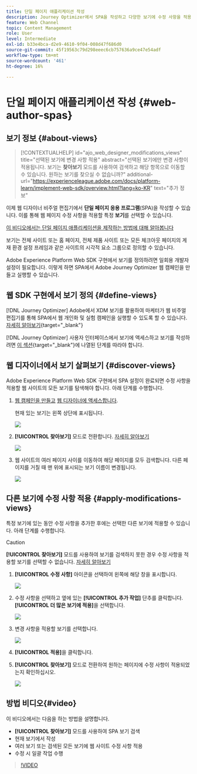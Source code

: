 ```yaml
---
title: 단일 페이지 애플리케이션 작성
description: Journey Optimizer에서 SPA을 작성하고 다양한 보기에 수정 사항을 적용하는 방법에 대해 알아봅니다
feature: Web Channel
topic: Content Management
role: User
level: Intermediate
exl-id: b33e4bca-d2e9-4610-9f04-008d47f686d0
source-git-commit: 45f19563c79d298eeec6cb757636a9ce47e54adf
workflow-type: tm+mt
source-wordcount: '461'
ht-degree: 16%

---
```


# 단일 페이지 애플리케이션 작성 {#web-author-spas}

## 보기 정보 {#about-views}

>[!CONTEXTUALHELP]
>id="ajo_web_designer_modifications_views"
>title="선택된 보기에 변경 사항 적용"
>abstract="선택된 보기에만 변경 사항이 적용됩니다. 보기는 **찾아보기** 모드를 사용하여 검색하고 해당 항목으로 이동할 수 있습니다. 원하는 보기를 찾으실 수 없습니까?"
>additional-url="https://experienceleague.adobe.com/docs/platform-learn/implement-web-sdk/overview.html?lang=ko-KR" text="추가 정보"

이제 웹 디자이너 비주얼 편집기에서 **단일 페이지 응용 프로그램**(SPA)을 작성할 수 있습니다. 이를 통해 웹 페이지 수정 사항을 적용할 특정 **보기**&#x200B;를 선택할 수 있습니다.

[이 비디오에서는 단일 페이지 애플리케이션을 제작하는 방법에 대해 알아봅니다](#video)

보기는 전체 사이트 또는 홈 페이지, 전체 제품 사이트 또는 모든 체크아웃 페이지의 게재 환경 설정 프레임과 같은 사이트의 시각적 요소 그룹으로 정의할 수 있습니다.

Adobe Experience Platform Web SDK 구현에서 보기를 정의하려면 일회용 개발자 설정이 필요합니다. 이렇게 하면 SPA에서 Adobe Journey Optimizer 웹 캠페인을 만들고 실행할 수 있습니다.

## 웹 SDK 구현에서 보기 정의 {#define-views}

[!DNL Journey Optimizer] Adobe에서 XDM 보기를 활용하여 마케터가 웹 비주얼 편집기를 통해 SPA에서 웹 개인화 및 실험 캠페인을 실행할 수 있도록 할 수 있습니다. [자세히 알아보기](https://experienceleague.adobe.com/docs/experience-platform/edge/personalization/ajo/web-spa-implementation.html?lang=ko){target="_blank"}

[!DNL Journey Optimizer] 사용자 인터페이스에서 보기에 액세스하고 보기를 작성하려면 [이 섹션](https://experienceleague.adobe.com/docs/experience-platform/edge/personalization/ajo/web-spa-implementation.html#implement-xdm-views){target="_blank"}에 나열된 단계를 따라야 합니다.

## 웹 디자이너에서 보기 살펴보기 {#discover-views}

Adobe Experience Platform Web SDK 구현에서 SPA 설정이 완료되면 수정 사항을 적용할 웹 사이트의 모든 보기를 탐색해야 합니다. 아래 단계를 수행합니다.

1. [웹 캠페인을 만들고](create-web.md) [웹 디자이너에 액세스합니다](edit-web-content.md).

   현재 있는 보기는 왼쪽 상단에 표시됩니다.

   ![](assets/web-designer-view-home.png)

1. **[!UICONTROL 찾아보기]** 모드로 전환합니다. [자세히 알아보기](../web/edit-web-content.md#browse-mode)

   ![](assets/web-designer-view-browse.png)

1. 웹 사이트의 여러 페이지 사이를 이동하여 해당 페이지를 모두 검색합니다. 다른 페이지를 거칠 때 맨 위에 표시되는 보기 이름이 변경됩니다.

   ![](assets/web-designer-other-view.png)

## 다른 보기에 수정 사항 적용 {#apply-modifications-views}

특정 보기에 있는 동안 수정 사항을 추가한 후에는 선택한 다른 보기에 적용할 수 있습니다. 아래 단계를 수행합니다.

>[!CAUTION]
>
>**[!UICONTROL 찾아보기]** 모드를 사용하여 보기를 검색하지 못한 경우 수정 사항을 적용할 보기를 선택할 수 없습니다. [자세히 알아보기](#discover-views)

1. **[!UICONTROL 수정 사항]** 아이콘을 선택하여 왼쪽에 해당 창을 표시합니다.

   ![](assets/web-designer-view-modifications-pane.png)

1. 수정 사항을 선택하고 옆에 있는 **[!UICONTROL 추가 작업]** 단추를 클릭합니다. **[!UICONTROL 더 많은 보기에 적용]**&#x200B;을 선택합니다.

   ![](assets/web-designer-modifications-more-actions.png)

1. 변경 사항을 적용할 보기를 선택합니다.

   ![](assets/web-designer-modifications-apply-to.png)

1. **[!UICONTROL 적용]**&#x200B;을 클릭합니다.

1. **[!UICONTROL 찾아보기]** 모드로 전환하여 원하는 페이지에 수정 사항이 적용되었는지 확인하십시오.

   ![](assets/web-designer-modifications-applied-view.png)

## 방법 비디오{#video}

이 비디오에서는 다음을 하는 방법을 설명합니다.

* **[!UICONTROL 찾아보기]** 모드를 사용하여 SPA 보기 검색
* 현재 보기에서 작성
* 여러 보기 또는 검색된 모든 보기에 웹 사이트 수정 사항 적용
* 수정 시 일괄 작업 수행

>[!VIDEO](https://video.tv.adobe.com/v/3424536/?quality=12&learn=on)
